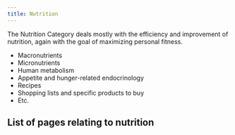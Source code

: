 ```yaml
---
title: Nutrition
---
```


The Nutrition Category deals mostly with the efficiency and improvement of nutrition, again with the goal of maximizing personal fitness.

* Macronutrients
* Micronutrients
* Human metabolism
* Appetite and hunger-related endocrinology
* Recipes
* Shopping lists and specific products to buy
* Etc.

## List of pages relating to nutrition
